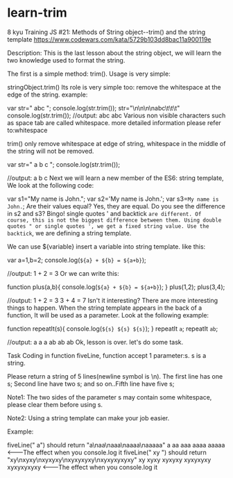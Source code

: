 # learn-trim
8 kyu
Training JS #21: Methods of String object--trim() and the string template
https://www.codewars.com/kata/5729b103dd8bac11a900119e 


Description:
This is the last lesson about the string object, we will learn the two knowledge used to format the string.

The first is a simple method: trim(). Usage is very simple:

stringObject.trim()
Its role is very simple too: remove the whitespace at the edge of the string. example:

var str="             abc                ";
console.log(str.trim());
str="\n\n\n\nabc\t\t\t"
console.log(str.trim());
//output:
abc
abc
Various non visible characters such as space tab are called whitespace. more detailed information please refer to:whitespace

trim() only remove whitespace at edge of string, whitespace in the middle of the string will not be removed.

var str="  a b c  ";
console.log(str.trim());

//output:
a b c
Next we will learn a new member of the ES6: string template, We look at the following code:

var s1="My name is John.";
var s2='My name is John.';
var s3=`My name is John.`;
Are their values equal? Yes, they are equal. Do you see the difference in s2 and s3? Bingo! single quotes ' and backtick ` are different. Of course, this is not the biggest difference between them. Using double quotes " or single quotes ', we get a fixed string value. Use the backtick `, we are defining a string template.

We can use ${variable} insert a variable into string template. like this:

var a=1,b=2;
console.log(`${a} + ${b} = ${a+b}`);

//output:
1 + 2 = 3
Or we can write this:

function plus(a,b){
  console.log(`${a} + ${b} = ${a+b}`);
}
plus(1,2);
plus(3,4);

//output:
1 + 2 = 3
3 + 4 = 7
Isn't it interesting? There are more interesting things to happen. When the string template appears in the back of a function, It will be used as a parameter. Look at the following example:

function repeatIt(s){
  console.log(`${s} ${s} ${s}`);
}
repeatIt `a`;
repeatIt `ab`;

//output:
a a a
ab ab ab
Ok, lesson is over. let's do some task.

Task
Coding in function fiveLine, function accept 1 parameter:s. s is a string.

Please return a string of 5 lines(newline symbol is \n). The first line has one s; Second line have two s; and so on..Fifth line have five s;

Note1: The two sides of the parameter s may contain some whitespace, please clear them before using s.

Note2: Using a string template can make your job easier.

Example:

fiveLine("  a") should return "a\naa\naaa\naaaa\naaaaa"
a
aa
aaa
aaaa
aaaaa       <---The effect when you console.log it
fiveLine("  xy ") 
should return "xy\nxyxy\nxyxyxy\nxyxyxyxy\nxyxyxyxyxy"
xy
xyxy
xyxyxy
xyxyxyxy
xyxyxyxyxy  <---The effect when you console.log it
